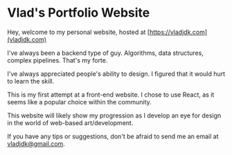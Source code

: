 # Vlad's Portfolio Website


Hey, welcome to my personal website, hosted at [https://vladjdk.com](vladjdk.com)


I've always been a backend type of guy. Algorithms, data structures, complex pipelines. That's my forte.


I've always appreciated people's ability to design. I figured that it would hurt to learn the skill.


This is my first attempt at a front-end website. I chose to use React, as it seems like a popular choice within the community.


This website will likely show my progression as I develop an eye for design in the world of web-based art/development.


If you have any tips or suggestions, don't be afraid to send me an email at vladjdk@gmail.com.
